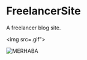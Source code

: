 # FreelancerSite
A freelancer blog  site.

<img src=.gif">

![MERHABA](https://www.google.com/url?sa=i&url=https%3A%2F%2Fwww.pinterest.com%2Fpin%2F823877325576158371%2F&psig=AOvVaw15kXDaRAIsJHEm9jEeULud&ust=1668714562697000&source=images&cd=vfe&ved=0CA8QjRxqFwoTCIjgiqO8s_sCFQAAAAAdAAAAABAI)
